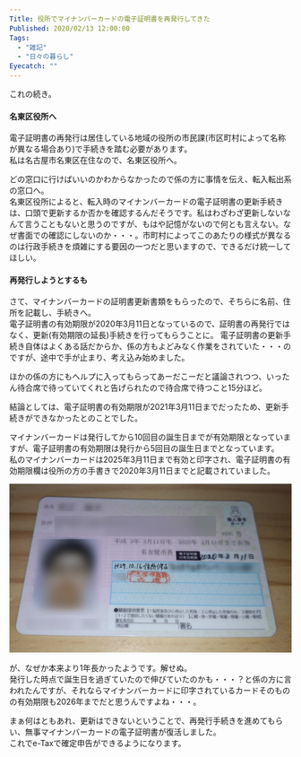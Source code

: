 ```yaml
---
Title: 役所でマイナンバーカードの電子証明書を再発行してきた
Published: 2020/02/13 12:00:00
Tags:
  - "雑記"
  - "日々の暮らし"
Eyecatch: ""
---
```

これの続き。  
<?# OEmbed "https://blog.hitsujin.jp/entry/2020/02/06/213000" /?>



#### 名東区役所へ  
電子証明書の再発行は居住している地域の役所の市民課(市区町村によって名称が異なる場合あり)で手続きを踏む必要があります。  
私は名古屋市名東区在住なので、名東区役所へ。  

どの窓口に行けばいいのかわからなかったので係の方に事情を伝え、転入転出系の窓口へ。  
名東区役所によると、転入時のマイナンバーカードの電子証明書の更新手続きは、口頭で更新するか否かを確認するんだそうです。私はわざわざ更新しないなんて言うこともないと思うのですが、もはや記憶がないので何とも言えない。なぜ書面での確認にしないのか・・・。市町村によってこのあたりの様式が異なるのは行政手続きを煩雑にする要因の一つだと思いますので、できるだけ統一してほしい。  

#### 再発行しようとするも  
さて、マイナンバーカードの証明書更新書類をもらったので、そちらに名前、住所を記載し、手続きへ。  
電子証明書の有効期限が2020年3月11日となっているので、証明書の再発行ではなく、更新(有効期限の延長)手続きを行ってもらうことに。
電子証明書の更新手続き自体はよくある話だからか、係の方もよどみなく作業をされていた・・・のですが、途中で手が止まり、考え込み始めました。  

<?# Twitter 1227442593530818560 /?>


ほかの係の方にもヘルプに入ってもらってあーだこーだと議論されつつ、いったん待合席で待っていてくれと告げられたので待合席で待つこと15分ほど。  

結論としては、電子証明書の有効期限が2021年3月11日までだったため、更新手続きができなかったとのことでした。  

<?# Twitter 1227447811463172101 /?>

マイナンバーカードは発行してから10回目の誕生日までが有効期限となっていますが、電子証明書の有効期限は発行から5回目の誕生日までとなっています。  
私のマイナンバーカードは2025年3月11日まで有効と印字され、電子証明書の有効期限欄は役所の方の手書きで2020年3月11日までと記載されていました。  

![](20200212153205.png) 

が、なぜか本来より1年長かったようです。解せぬ。  
発行した時点で誕生日を過ぎていたので伸びていたのかも・・・？と係の方に言われたんですが、それならマイナンバーカードに印字されているカードそのものの有効期限も2026年までだと思うんですよね・・・。  

まぁ何はともあれ、更新はできないということで、再発行手続きを進めてもらい、無事マイナンバーカードの電子証明書が復活しました。  
これでe-Taxで確定申告ができるようになります。